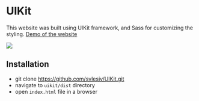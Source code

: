 # UIKit
This website was built using UIKit framework, and Sass for customizing the styling.
[Demo of the website](http://svitlanalesiv.me/assignment3/dist/index.html)

![](./dist/img/uikit.gif)

## Installation
* git clone https://github.com/svlesiv/UIKit.git
* navigate to `uikit/dist` directory
* open `index.html` file in a browser